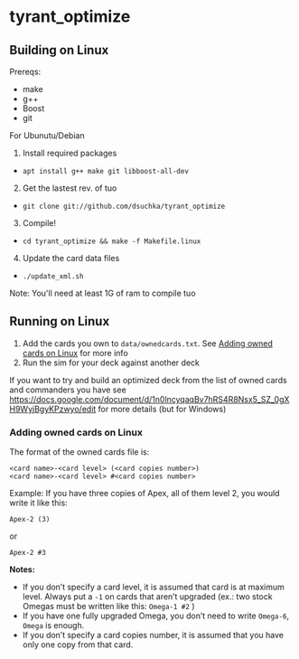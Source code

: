 # tyrant_optimize

## Building on Linux

Prereqs:

* make
* g++
* Boost
* git

For Ubunutu/Debian

1. Install required packages
  * `apt install g++ make git libboost-all-dev`
2. Get the lastest rev. of tuo
  * `git clone git://github.com/dsuchka/tyrant_optimize`
3. Compile!
  * `cd tyrant_optimize && make -f Makefile.linux`
4. Update the card data files
  * `./update_xml.sh`

Note: You'll need at least 1G of ram to compile tuo

## Running on Linux

1. Add the cards you own to `data/ownedcards.txt`.  See [Adding owned cards on Linux](#adding-owned-cards-on-linux) for more info
2. Run the sim for your deck against another deck

If you want to try and build an optimized deck from the list of owned
cards and commanders you have see
https://docs.google.com/document/d/1n0lncyqaqBv7hRS4R8Nsx5_SZ_0gXH9WyjBgyKPzwyo/edit
for more details (but for Windows)

### <a name="adding-owned-cards-on-linux"></a> Adding owned cards on Linux

The format of the owned cards file is:

```
<card name>-<card level> (<card copies number>)
<card name>-<card level> #<card copies number>
```

Example: If you have three copies of Apex, all of them level 2, you would write it like this:
```
Apex-2 (3)
```
or
```
Apex-2 #3
```

**Notes:**
* If you don’t specify a card level, it is assumed that card is at
maximum level. Always put a `-1` on cards that aren’t upgraded (ex.:
two stock Omegas must be written like this: `Omega-1 #2` )
* If you have one fully upgraded Omega, you don’t need to write `Omega-6`, `Omega` is enough.
* If you don’t specify a card copies number, it is assumed that you have only one copy from that card.




